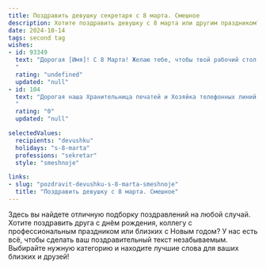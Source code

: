 ```yaml
---
title: Поздравить девушку секретаря с 8 марта. Смешное
description: Хотите поздравить девушку с 8 марта или другим праздником? Наш ИИ создаст незабываемое поздравление, а вы обязательно выделитесь среди других.  
date: 2024-10-14
tags: second tag
wishes:
- id: 93349
  text: "Дорогая [Имя]! С 8 Марта! Желаю тебе, чтобы твой рабочий стол всегда был завален не бумагами, а цветами и конфетами! Пусть все задачи решаются легко и быстро, а начальник только хвалит и никогда не просит сделать ещё \"вот эту вот мелочь\"!  Пусть твой секретарский талант приносит тебе не только зарплату, но и море позитива и отличного настроения!  С праздником, прекрасная фея офиса!
  "
  rating: "undefined"
  updated: "null"
- id: 104
  text: "Дорогая наша Хранительница печатей и Хозяйка телефонных линий! В этот день, когда даже кофеварка требует внимания и цветов, желаем тебе не растерять своего секретарского волшебства: превращать хаос в порядок, начальственные \"надо вчера\" в \"уже готово\", а суровых партнёров в милых котят (ну, хотя бы по телефону!). С 8 марта!
  "
  rating: "0"
  updated: "null"

selectedValues:
  recipients: "devushku"
  holidays: "s-8-marta"
  professions: "sekretar"
  style: "smeshnoje"

links:
- slug: "pozdravit-devushku-s-8-marta-smeshnoje"
  title: "Поздравить девушку с 8 марта. Смешное"
---
```


Здесь вы найдете отличную подборку поздравлений на любой случай. 
Хотите поздравить друга с днём рождения, коллегу с профессиональным праздником или близких с Новым годом? У нас есть всё, чтобы сделать ваш поздравительный текст незабываемым. Выбирайте нужную категорию и находите лучшие слова для ваших близких и друзей!
